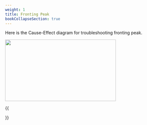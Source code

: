 ```yaml
---
weight: 1
title: Fronting Peak
bookCollapseSection: true
---
```


Here is the Cause-Effect diagram for troubleshooting fronting peak.  

<img width ="360" height= "200" src = "/docs/images/Screenshot 2022-08-23 093050.png" style ="float: middle"/>

{{<section>}}


